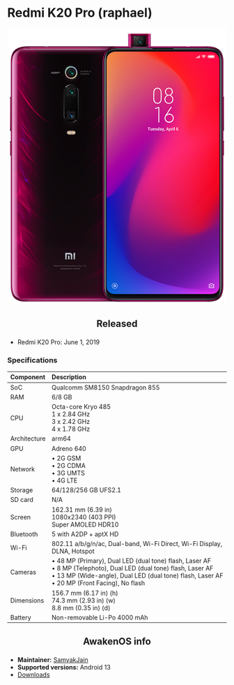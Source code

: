 # Redmi K20 Pro (raphael)

![raphael](/images/raphael.png)

## <p align="center"> Released </p>
- Redmi K20 Pro: June 1, 2019

### Specifications
**Component**	| **Description**
:---------------|:---------------
SoC		| Qualcomm SM8150 Snapdragon 855
RAM		| 6/8 GB
CPU		| Octa-core Kryo 485 <br /> 1 x 2.84 GHz <br /> 3 x 2.42 GHz <br /> 4 x 1.78 GHz
Architecture	| arm64
GPU		| Adreno 640
Network		| • 2G GSM <br /> • 2G CDMA <br /> • 3G UMTS <br /> • 4G LTE
Storage		| 64/128/256 GB UFS2.1
SD card		| N/A
Screen		| 162.31 mm (6.39 in) <br /> 1080x2340 (403 PPI) <br /> Super AMOLED HDR10
Bluetooth	| 5 with A2DP + aptX HD
Wi-Fi		| 802.11 a/b/g/n/ac, Dual-band, Wi-Fi Direct, Wi-Fi Display, DLNA, Hotspot
Cameras		| • 48 MP (Primary), Dual LED (dual tone) flash, Laser AF <br /> • 8 MP (Telephoto), Dual LED (dual tone) flash, Laser AF <br /> • 13 MP (Wide-angle), Dual LED (dual tone) flash, Laser AF <br /> • 20 MP (Front Facing), No flash
Dimensions	| 156.7 mm (6.17 in) (h) <br /> 74.3 mm (2.93 in) (w) <br /> 8.8 mm (0.35 in) (d)
Battery		| Non-removable Li-Po 4000 mAh

## <p align="center"> AwakenOS info </p>
* **Maintainer:**	  [SamyakJain](https://github.com/SamyakJain222)
* **Supported versions:** Android 13
* [Downloads](https://sourceforge.net/projects/project-awaken/files/raphael/)
